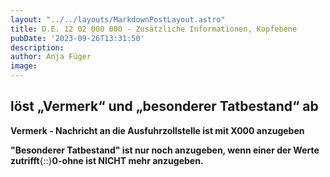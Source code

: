 ```yaml
---
layout: "../../layouts/MarkdownPostLayout.astro"
title: D.E. 12 02 000 000 - Zusätzliche Informationen, Kopfebene
pubDate: '2023-09-26T13:31:50'
description: 
author: Anja Füger
image: 
---
```


## löst „Vermerk“ und „besonderer Tatbestand“ ab

**Vermerk - Nachricht an die Ausfuhrzollstelle ist mit X000 anzugeben**

**\"Besonderer Tatbestand\" ist nur noch anzugeben, wenn einer der Werte zutrifft**{::}**0-ohne ist NICHT mehr anzugeben.**